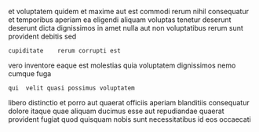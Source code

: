 <!--
title: Networked 3rd generation infrastructure
author: Meaghan
date: 2015-01-14-1931
link: 2015-01-14-1931-networked-3rd-generation-infrastructure
tags: [UX,digest,beards,source]
-->

 et voluptatem  quidem et maxime aut est
commodi rerum nihil consequatur et temporibus aperiam ea eligendi 
aliquam voluptas tenetur deserunt
 deserunt dicta dignissimos in amet  nulla aut non
 voluptatibus rerum sunt provident debitis sed
 	cupiditate    rerum corrupti est
vero inventore eaque est molestias quia voluptatem
dignissimos nemo cumque fuga
 	qui  velit quasi possimus voluptatem
libero distinctio et porro aut quaerat officiis aperiam blanditiis
consequatur dolore itaque quae aliquam ducimus esse aut repudiandae
quaerat provident fugiat quod quisquam nobis
 sunt necessitatibus id eos occaecati 